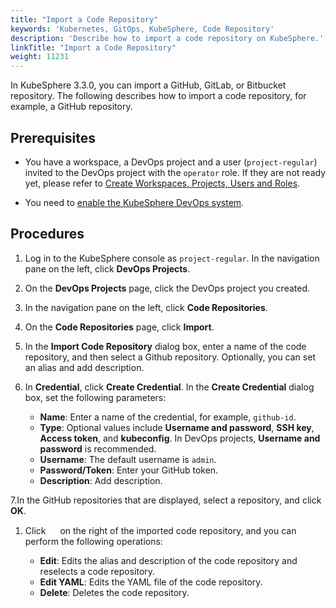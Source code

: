 ```yaml
---
title: "Import a Code Repository"
keywords: 'Kubernetes, GitOps, KubeSphere, Code Repository'
description: 'Describe how to import a code repository on KubeSphere.'
linkTitle: "Import a Code Repository"
weight: 11231
---
```


In KubeSphere 3.3.0, you can import a GitHub, GitLab, or Bitbucket repository. The following describes how to import a code repository, for example, a GitHub repository.

## Prerequisites

- You have a workspace, a DevOps project and a user (`project-regular`) invited to the DevOps project with the `operator` role. If they are not ready yet, please refer to [Create Workspaces, Projects, Users and Roles](../../../../quick-start/create-workspace-and-project/).

- You need to [enable the KubeSphere DevOps system](../../../../pluggable-components/devops/).


## Procedures

1. Log in to the KubeSphere console as `project-regular`. In the navigation pane on the left, click **DevOps Projects**.

2. On the **DevOps Projects** page, click the DevOps project you created.

3. In the navigation pane on the left, click **Code Repositories**.

4. On the **Code Repositories** page, click **Import**.

5. In the **Import Code Repository** dialog box, enter a name of the code repository, and then select a Github repository. Optionally, you can set an alias and add description.

6. In **Credential**, click **Create Credential**. In the **Create Credential** dialog box, set the following parameters:
   - **Name**: Enter a name of the credential, for example, `github-id`.
   - **Type**: Optional values include **Username and password**, **SSH key**, **Access token**, and **kubeconfig**. In DevOps projects, **Username and password** is recommended.
   - **Username**: The default username is `admin`.
   - **Password/Token**: Enter your GitHub token.
   - **Description**: Add description.

7.In the GitHub repositories that are displayed, select a repository, and click **OK**.

1. Click <img src="/images/docs/common-icons/three-dots.png" width="15" /> on the right of the imported code repository, and you can perform the following operations:

   - **Edit**: Edits the alias and description of the code repository and reselects a code repository.
   - **Edit YAML**: Edits the YAML file of the code repository.
   - **Delete**: Deletes the code repository.

